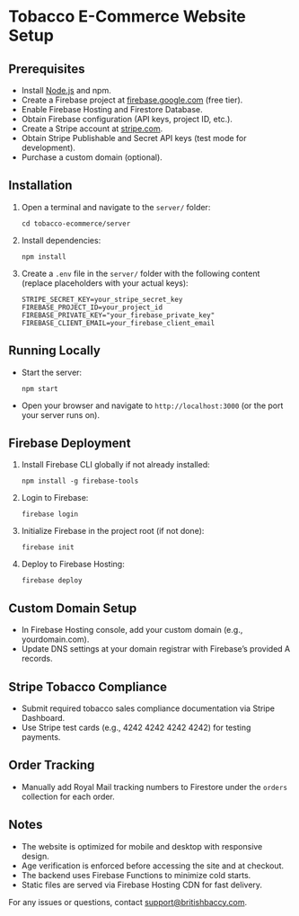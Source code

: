 # Tobacco E-Commerce Website Setup

## Prerequisites
- Install [Node.js](https://nodejs.org/) and npm.
- Create a Firebase project at [firebase.google.com](https://firebase.google.com/) (free tier).
- Enable Firebase Hosting and Firestore Database.
- Obtain Firebase configuration (API keys, project ID, etc.).
- Create a Stripe account at [stripe.com](https://stripe.com/).
- Obtain Stripe Publishable and Secret API keys (test mode for development).
- Purchase a custom domain (optional).

## Installation

1. Open a terminal and navigate to the `server/` folder:
   ```
   cd tobacco-ecommerce/server
   ```

2. Install dependencies:
   ```
   npm install
   ```

3. Create a `.env` file in the `server/` folder with the following content (replace placeholders with your actual keys):
   ```
   STRIPE_SECRET_KEY=your_stripe_secret_key
   FIREBASE_PROJECT_ID=your_project_id
   FIREBASE_PRIVATE_KEY="your_firebase_private_key"
   FIREBASE_CLIENT_EMAIL=your_firebase_client_email
   ```

## Running Locally

- Start the server:
  ```
  npm start
  ```

- Open your browser and navigate to `http://localhost:3000` (or the port your server runs on).

## Firebase Deployment

1. Install Firebase CLI globally if not already installed:
   ```
   npm install -g firebase-tools
   ```

2. Login to Firebase:
   ```
   firebase login
   ```

3. Initialize Firebase in the project root (if not done):
   ```
   firebase init
   ```

4. Deploy to Firebase Hosting:
   ```
   firebase deploy
   ```

## Custom Domain Setup

- In Firebase Hosting console, add your custom domain (e.g., yourdomain.com).
- Update DNS settings at your domain registrar with Firebase’s provided A records.

## Stripe Tobacco Compliance

- Submit required tobacco sales compliance documentation via Stripe Dashboard.
- Use Stripe test cards (e.g., 4242 4242 4242 4242) for testing payments.

## Order Tracking

- Manually add Royal Mail tracking numbers to Firestore under the `orders` collection for each order.

## Notes

- The website is optimized for mobile and desktop with responsive design.
- Age verification is enforced before accessing the site and at checkout.
- The backend uses Firebase Functions to minimize cold starts.
- Static files are served via Firebase Hosting CDN for fast delivery.

For any issues or questions, contact support@britishbaccy.com.
